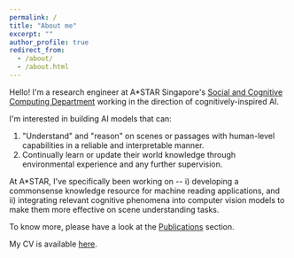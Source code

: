 ```yaml
---
permalink: /
title: "About me"
excerpt: ""
author_profile: true
redirect_from: 
  - /about/
  - /about.html
---
```


Hello! I'm a research engineer at A*STAR Singapore's [Social and Cognitive Computing Department](https://www.a-star.edu.sg/ihpc/ihpc-research-capabilities/social-cognitive-computing) working in the direction of cognitively-inspired AI. 

I'm interested in building AI models that can: 
1. "Understand" and "reason" on scenes or passages with human-level capabilities in a reliable and interpretable manner.
2. Continually learn or update their world knowledge through environmental experience and any further supervision. 

At A*STAR, I've specifically been working on -- i) developing a commonsense knowledge resource for machine reading applications, and ii) integrating relevant cognitive phenomena into computer vision models to make them more effective on scene understanding tasks. 

To know more, please have a look at the [Publications](/publications/) section. 

My CV is available [here](/cv/).

